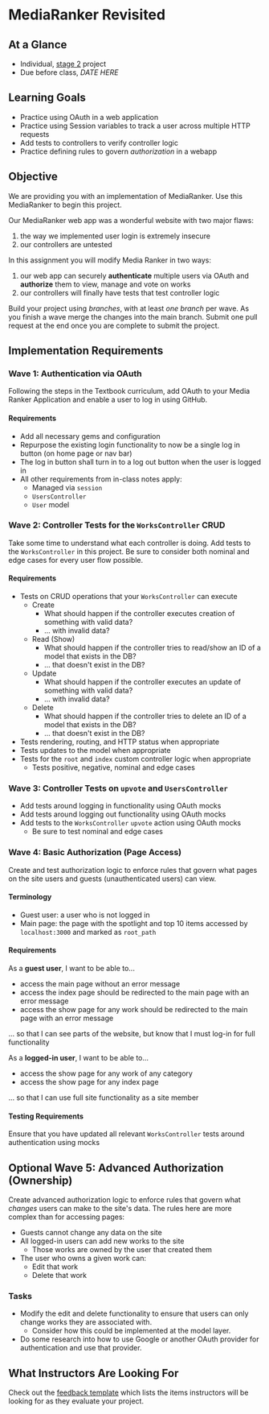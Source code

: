 # MediaRanker Revisited

## At a Glance

- Individual, [stage 2](https://github.com/Ada-Developers-Academy/pedagogy/blob/master/rule-of-three.md#stage-2) project
- Due before class, *DATE HERE*

## Learning Goals
- Practice using OAuth in a web application
- Practice using Session variables to track a user across multiple HTTP requests
- Add tests to controllers to verify controller logic
- Practice defining rules to govern _authorization_ in a webapp

## Objective

We are providing you with an implementation of MediaRanker. Use this MediaRanker to begin this project.

Our MediaRanker web app was a wonderful website with two major flaws:
1. the way we implemented user login is extremely insecure
1. our controllers are untested

In this assignment you will modify Media Ranker in two ways:
1. our web app can securely **authenticate** multiple users via OAuth and **authorize** them to view, manage and vote on works
1. our controllers will finally have tests that test controller logic

Build your project using _branches_, with at least _one branch_ per wave.  As you finish a wave merge the changes into the main branch. Submit one pull request at the end once you are complete to submit the project.

## Implementation Requirements

### Wave 1: Authentication via OAuth

Following the steps in the Textbook curriculum, add OAuth to your Media Ranker Application and enable a user to log in using GitHub.

#### Requirements

- Add all necessary gems and configuration
- Repurpose the existing login functionality to now be a single log in button (on home page or nav bar)
- The log in button shall turn in to a log out button when the user is logged in
- All other requirements from in-class notes apply:
  - Managed via `session`
  - `UsersController`
  - `User` model

### Wave 2: Controller Tests for the `WorksController` CRUD

Take some time to understand what each controller is doing. Add tests to the `WorksController` in this project. Be sure to consider both nominal and edge cases for every user flow possible.

#### Requirements

- Tests on CRUD operations that your `WorksController` can execute
  - Create
    - What should happen if the controller executes creation of something with valid data?
    - ... with invalid data?
  - Read (Show)
    - What should happen if the controller tries to read/show an ID of a model that exists in the DB?
    - ... that doesn't exist in the DB?
  - Update
    - What should happen if the controller executes an update of something with valid data?
    - ... with invalid data?
  - Delete
    - What should happen if the controller tries to delete an ID of a model that exists in the DB?
    - ... that doesn't exist in the DB?
- Tests rendering, routing, and HTTP status when appropriate
- Tests updates to the model when appropriate
- Tests for the `root` and `index` custom controller logic when appropriate
  - Tests positive, negative, nominal and edge cases

### Wave 3: Controller Tests on `upvote` and `UsersController`

- Add tests around logging in functionality using OAuth mocks
- Add tests around logging out functionality using OAuth mocks
- Add tests to the `WorksController` `upvote` action using OAuth mocks
  - Be sure to test nominal and edge cases

### Wave 4: Basic Authorization (Page Access)

Create and test authorization logic to enforce rules that govern what pages on the site users and guests (unauthenticated users) can view.

#### Terminology

- Guest user: a user who is not logged in
- Main page: the page with the spotlight and top 10 items accessed by `localhost:3000` and marked as `root_path`

#### Requirements

As a **guest user**, I want to be able to...

  - access the main page without an error message
  - access the index page should be redirected to the main page with an error message
  - access the show page for any work should be redirected to the main page with an error message

... so that I can see parts of the website, but know that I must log-in for full functionality

As a **logged-in user**, I want to be able to...

  - access the show page for any work of any category
  - access the show page for any index page

... so that I can use full site functionality as a site member

#### Testing Requirements

Ensure that you have updated all relevant `WorksController` tests around authentication using mocks

## Optional Wave 5: Advanced Authorization (Ownership)

Create advanced authorization logic to enforce rules that govern what _changes_ users can make to the site's data. The rules here are more complex than for accessing pages:
- Guests cannot change any data on the site
- All logged-in users can add new works to the site
  - Those works are owned by the user that created them
- The user who owns a given work can:
  - Edit that work
  - Delete that work

### Tasks
- Modify the edit and delete functionality to ensure that users can only change works they are associated with.
  - Consider how this could be implemented at the model layer.
- Do some research into how to use Google or another OAuth provider for authentication and use that provider.

## What Instructors Are Looking For

Check out the [feedback template](feedback.md) which lists the items instructors will be looking for as they evaluate your project.